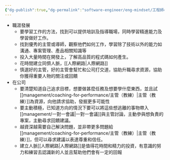 ```yaml
---
{"dg-publish":true,"dg-permalink":"software-engineer/eng-mindset/工程師心態","permalink":"/software-engineer/eng-mindset/工程師心態/"}
---
```


- 職涯發展
    - 要學習工作的方法，找到可以提供培訓及指導職場，同時學習精進能力及學習做好工作。
    - 找到優秀的主管或導師，觀察他們如何工作，學習除了技術以外的能力如溝通、專案管理、產品相關知識等
    - 投入大量時間在開發上，了解高品質的程式碼如何產生。
    - 花時間建立同儕人脈，[[人際網路\|人際網路]]
    - 慎選好的主管，好的主管會幫忙和公司打交道，協助升職尋求資源，協助你獲得重要人物的關注或回饋
- 在公司
    - 要清楚知道自己追求目標，想要做甚麼任務及想要學什麼東西，並且試[[management/coaching-for-performance/主管（教練）\|主管（教練）]]為資源，向他請求協助，發掘更多可能性
    - 要主動積極，已知道方向的情況下要可以將這些想逃離的事物帶入 [[management/一對一會議\|一對一會議]]與主管討論，主動參與想負責的專案，主動尋求回饋建議。
    - 越資深越需要自己解決問題，並非帶更多問題給[[management/coaching-for-performance/主管（教練）\|主管（教練）]]，但可以尋求建議以表達尊重和信任。
    - 建立人脈[[人際網路\|人際網路]]是值得花時間和精力的投資，有意識的努力和練習去認識新的人並且幫助他們會有一定的回報